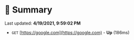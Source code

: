 # 📖 Summary
Last updated: **4/19/2021, 9:59:02 PM**

- `GET` [https://google.com](https://google.com) - **Up** (186ms)
